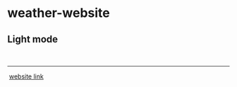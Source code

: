 # weather-website
<h2>Light mode</h2>
<br><hr>
<img href="![image](https://github.com/Dhana-karthik/weather-website/assets/147986718/ea582274-4712-4ab5-bfde-81efe5d2e69f)
">
<a href="[https://655f57b99cde310a91a65e31--tubular-pika-3e6c43.netlify.app/](https://655f57b99cde310a91a65e31--tubular-pika-3e6c43.netlify.app/)https://655f57b99cde310a91a65e31--tubular-pika-3e6c43.netlify.app/">website link</a>
